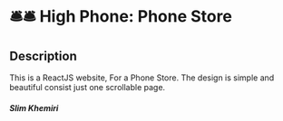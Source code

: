 # 🛎️🛎️ High Phone: Phone Store

## Description

This is a ReactJS website, For a Phone Store. The design is simple and beautiful consist just one scrollable page.

##### Slim Khemiri
